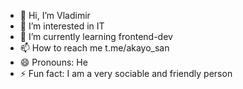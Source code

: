 - 👋 Hi, I’m Vladimir
- 👀 I’m interested in IT
- 🌱 I’m currently learning frontend-dev
- 📫 How to reach me t.me/akayo_san
- 😄 Pronouns: He
- ⚡ Fun fact: I am a very sociable and friendly person

<!---
usepixel/usepixel is a ✨ special ✨ repository because its `README.md` (this file) appears on your GitHub profile.
You can click the Preview link to take a look at your changes.
--->
